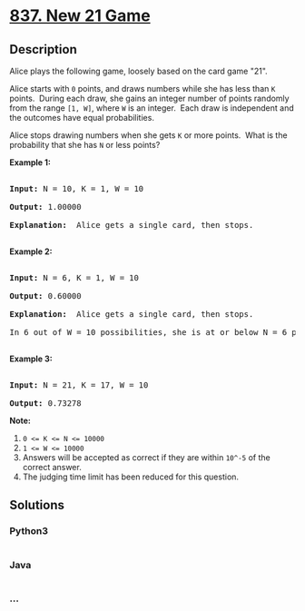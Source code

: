 # [837. New 21 Game](https://leetcode.com/problems/new-21-game)



## Description

<p>Alice plays the following game, loosely based on the card game &quot;21&quot;.</p>



<p>Alice starts with <code>0</code> points, and draws numbers while she has less than <code>K</code> points.&nbsp; During each draw, she gains an integer number of points randomly from the range <code>[1, W]</code>, where <code>W</code> is an integer.&nbsp; Each draw is independent and the outcomes have equal probabilities.</p>



<p>Alice stops drawing numbers when she gets <code>K</code> or more points.&nbsp; What is the probability&nbsp;that she has <code>N</code> or less points?</p>



<p><strong>Example 1:</strong></p>



<pre>

<strong>Input: </strong>N = 10, K = 1, W = 10

<strong>Output: </strong>1.00000

<strong>Explanation: </strong> Alice gets a single card, then stops.

</pre>



<p><strong>Example 2:</strong></p>



<pre>

<strong>Input: </strong>N = 6, K = 1, W = 10

<strong>Output: </strong>0.60000

<strong>Explanation: </strong> Alice gets a single card, then stops.

In 6 out of W = 10 possibilities, she is at or below N = 6 points.

</pre>



<p><strong>Example 3:</strong></p>



<pre>

<strong>Input: </strong>N = 21, K = 17, W = 10

<strong>Output: </strong>0.73278</pre>



<p><strong>Note:</strong></p>



<ol>
	<li><code>0 &lt;= K &lt;= N &lt;= 10000</code></li>
	<li><code>1 &lt;= W &lt;= 10000</code></li>
	<li>Answers will be accepted as correct if they are within <code>10^-5</code> of the correct answer.</li>
	<li>The judging time limit has been reduced for this question.</li>
</ol>



## Solutions

<!-- tabs:start -->

### **Python3**

```python

```

### **Java**

```java

```

### **...**

```

```

<!-- tabs:end -->
